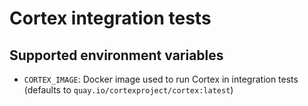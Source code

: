# Cortex integration tests

## Supported environment variables

- `CORTEX_IMAGE`: Docker image used to run Cortex in integration tests (defaults to `quay.io/cortexproject/cortex:latest`)
